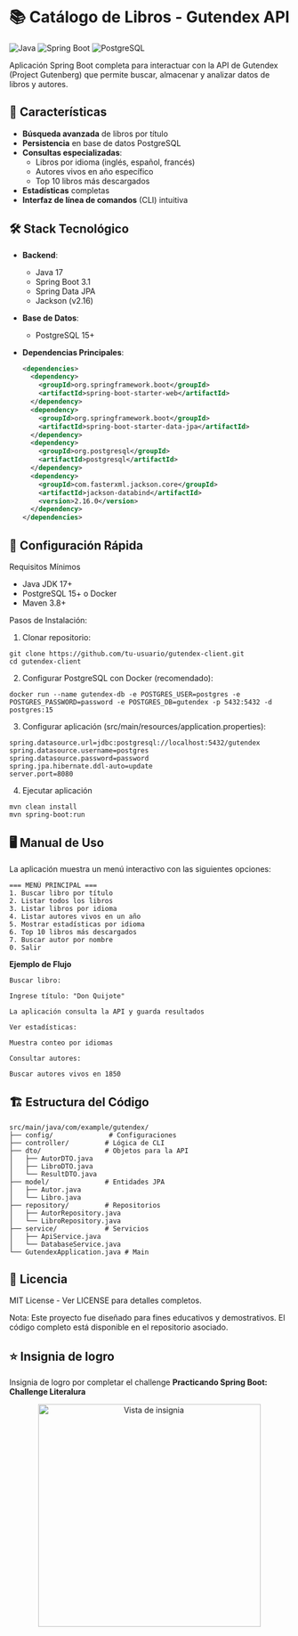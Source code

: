# 📚 Catálogo de Libros - Gutendex API

![Java](https://img.shields.io/badge/Java-17+-orange)
![Spring Boot](https://img.shields.io/badge/Spring_Boot-3.1-green)
![PostgreSQL](https://img.shields.io/badge/PostgreSQL-15-blue)

Aplicación Spring Boot completa para interactuar con la API de Gutendex (Project Gutenberg) que permite buscar, almacenar y analizar datos de libros y autores.

## 🌟 Características

- **Búsqueda avanzada** de libros por título
- **Persistencia** en base de datos PostgreSQL
- **Consultas especializadas**:
    - Libros por idioma (inglés, español, francés)
    - Autores vivos en año específico
    - Top 10 libros más descargados
- **Estadísticas** completas
- **Interfaz de línea de comandos** (CLI) intuitiva

## 🛠 Stack Tecnológico

- **Backend**:
    - Java 17
    - Spring Boot 3.1
    - Spring Data JPA
    - Jackson (v2.16)

- **Base de Datos**:
    - PostgreSQL 15+

- **Dependencias Principales**:
  ```xml
  <dependencies>
    <dependency>
      <groupId>org.springframework.boot</groupId>
      <artifactId>spring-boot-starter-web</artifactId>
    </dependency>
    <dependency>
      <groupId>org.springframework.boot</groupId>
      <artifactId>spring-boot-starter-data-jpa</artifactId>
    </dependency>
    <dependency>
      <groupId>org.postgresql</groupId>
      <artifactId>postgresql</artifactId>
    </dependency>
    <dependency>
      <groupId>com.fasterxml.jackson.core</groupId>
      <artifactId>jackson-databind</artifactId>
      <version>2.16.0</version>
    </dependency>
  </dependencies>

## 🚀 Configuración Rápida
Requisitos Mínimos
- Java JDK 17+
- PostgreSQL 15+ o Docker
- Maven 3.8+

Pasos de Instalación:
1. Clonar repositorio:
````
git clone https://github.com/tu-usuario/gutendex-client.git
cd gutendex-client
````
2. Configurar PostgreSQL con Docker (recomendado):
````
docker run --name gutendex-db -e POSTGRES_USER=postgres -e POSTGRES_PASSWORD=password -e POSTGRES_DB=gutendex -p 5432:5432 -d postgres:15
````
3. Configurar aplicación (src/main/resources/application.properties):
````
spring.datasource.url=jdbc:postgresql://localhost:5432/gutendex
spring.datasource.username=postgres
spring.datasource.password=password
spring.jpa.hibernate.ddl-auto=update
server.port=8080
````
4. Ejecutar aplicación
````
mvn clean install
mvn spring-boot:run
````

##  🖥 Manual de Uso
La aplicación muestra un menú interactivo con las siguientes opciones:
````
=== MENÚ PRINCIPAL ===
1. Buscar libro por título
2. Listar todos los libros
3. Listar libros por idioma
4. Listar autores vivos en un año
5. Mostrar estadísticas por idioma
6. Top 10 libros más descargados
7. Buscar autor por nombre
0. Salir
````

**Ejemplo de Flujo**
````
Buscar libro:

Ingrese título: "Don Quijote"

La aplicación consulta la API y guarda resultados

Ver estadísticas:

Muestra conteo por idiomas

Consultar autores:

Buscar autores vivos en 1850
````
## 🏗 Estructura del Código
````
src/main/java/com/example/gutendex/
├── config/              # Configuraciones
├── controller/         # Lógica de CLI
├── dto/                # Objetos para la API
│   ├── AutorDTO.java
│   ├── LibroDTO.java
│   └── ResultDTO.java
├── model/              # Entidades JPA
│   ├── Autor.java
│   └── Libro.java
├── repository/         # Repositorios
│   ├── AutorRepository.java
│   └── LibroRepository.java
├── service/            # Servicios
│   ├── ApiService.java
│   └── DatabaseService.java
└── GutendexApplication.java # Main
````
## 📄 Licencia
MIT License - Ver LICENSE para detalles completos.

Nota: Este proyecto fue diseñado para fines educativos y demostrativos. El código completo está disponible en el repositorio asociado.

## ⭐ Insignia de logro

Insignia de logro por completar el challenge **Practicando Spring Boot: Challenge Literalura**

<p align="center">
  <img src="image/badge-literalura.webp" alt="Vista de insignia" width="400"/>
</p>